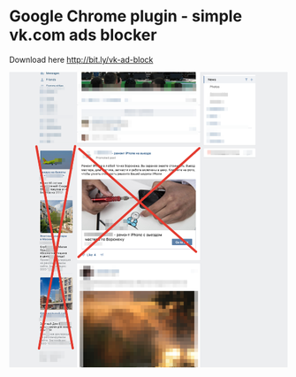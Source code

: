 # Google Chrome plugin - simple vk.com ads blocker

Download here http://bit.ly/vk-ad-block

![vk.com ads blocker](https://raw.githubusercontent.com/kashesandr/vab/master/preview.png)
